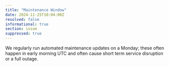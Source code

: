 ```yaml
---
title: "Maintenance Window"
date: 2024-11-25T10:04:00Z
resolved: false
informational: true
section: issue
suppressed: true
---
```

We regularly run automated maintenance updates on a Monday; these often happen in early morning UTC and often cause short term service disruption or a full outage.